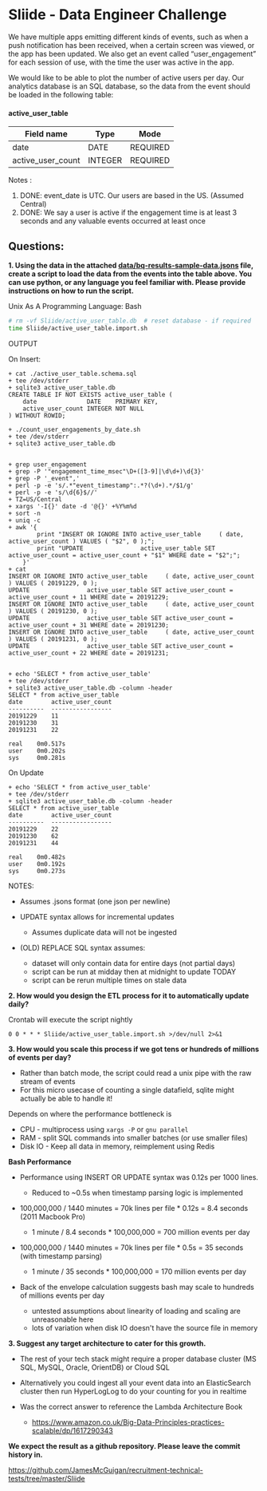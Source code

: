 # Sliide - Data Engineer Challenge

We have multiple apps emitting different kinds of events, such as when a push notification has been 
received, when a certain screen was viewed, or the app has been updated. We also get an event 
called “user_engagement” for each session of use, with the time the user was active in the app.

We would like to be able to plot the number of active users per day. Our analytics database is 
an SQL database, so the data from the event should be loaded in the following table:


#### active_user_table

| Field name        | Type    | Mode     |
| ----------------- | ------- | -------- |
| date              | DATE    | REQUIRED | 
| active_user_count | INTEGER | REQUIRED |


Notes :
1. DONE: event_date is UTC. Our users are based in the US.  (Assumed Central)
2. DONE: We say a user is active if the engagement time is at least 3 seconds and any valuable
events occurred at least once
                    


## Questions:
 
**1. Using the data in the attached [data/bq-results-sample-data.jsons](data/bq-results-sample-data.jsons) file, 
create a script to load the data from the events into the table above. You can use python, or any language you 
feel familiar with. Please provide instructions on how to run the script.**


Unix As A Programming Language: Bash
```bash
# rm -vf Sliide/active_user_table.db  # reset database - if required
time Sliide/active_user_table.import.sh
```

OUTPUT

On Insert:
```
+ cat ./active_user_table.schema.sql
+ tee /dev/stderr
+ sqlite3 active_user_table.db
CREATE TABLE IF NOT EXISTS active_user_table (
    date              DATE    PRIMARY KEY,
    active_user_count INTEGER NOT NULL
) WITHOUT ROWID;

+ ./count_user_engagements_by_date.sh
+ tee /dev/stderr
+ sqlite3 active_user_table.db


+ grep user_engagement
+ grep -P '"engagement_time_msec"\D+([3-9]|\d\d+)\d{3}'
+ grep -P '_event",'
+ perl -p -e 's/.*"event_timestamp":.*?(\d+).*/$1/g'
+ perl -p -e 's/\d{6}$//'
+ TZ=US/Central
+ xargs '-I{}' date -d '@{}' +%Y%m%d
+ sort -n
+ uniq -c
+ awk '{
        print "INSERT OR IGNORE INTO active_user_table     ( date, active_user_count ) VALUES ( "$2", 0 );";
        print "UPDATE                active_user_table SET active_user_count = active_user_count + "$1" WHERE date = "$2";";
    }'
+ cat
INSERT OR IGNORE INTO active_user_table     ( date, active_user_count ) VALUES ( 20191229, 0 );
UPDATE                active_user_table SET active_user_count = active_user_count + 11 WHERE date = 20191229;
INSERT OR IGNORE INTO active_user_table     ( date, active_user_count ) VALUES ( 20191230, 0 );
UPDATE                active_user_table SET active_user_count = active_user_count + 31 WHERE date = 20191230;
INSERT OR IGNORE INTO active_user_table     ( date, active_user_count ) VALUES ( 20191231, 0 );
UPDATE                active_user_table SET active_user_count = active_user_count + 22 WHERE date = 20191231;


+ echo 'SELECT * from active_user_table'
+ tee /dev/stderr
+ sqlite3 active_user_table.db -column -header
SELECT * from active_user_table
date        active_user_count
----------  -----------------
20191229    11               
20191230    31               
20191231    22               

real    0m0.517s
user    0m0.202s
sys     0m0.281s                                       
```

On Update
```
+ echo 'SELECT * from active_user_table'
+ tee /dev/stderr
+ sqlite3 active_user_table.db -column -header
SELECT * from active_user_table
date        active_user_count
----------  -----------------
20191229    22               
20191230    62               
20191231    44               

real    0m0.482s
user    0m0.192s
sys     0m0.273s
```

NOTES: 

- Assumes .jsons format (one json per newline)

- UPDATE syntax allows for incremental updates
  - Assumes duplicate data will not be ingested 

- (OLD) REPLACE SQL syntax assumes:
  - dataset will only contain data for entire days (not partial days)
  - script can be run at midday then at midnight to update TODAY   
  - script can be rerun multiple times on stale data



**2. How would you design the ETL process for it to automatically update daily?**

Crontab will execute the script nightly 
```
0 0 * * * Sliide/active_user_table.import.sh >/dev/null 2>&1
```

**3. How would you scale this process if we got tens or hundreds of millions of events per day?**

- Rather than batch mode, the script could read a unix pipe with the raw stream of events
- For this micro usecase of counting a single datafield, sqlite might actually be able to handle it!

Depends on where the performance bottleneck is

- CPU     - multiprocess using `xargs -P` or `gnu parallel`
- RAM     - split SQL commands into smaller batches (or use smaller files)
- Disk IO - Keep all data in memory, reimplement using Redis 


**Bash Performance** 

- Performance using INSERT OR UPDATE syntax was 0.12s per 1000 lines.
    - Reduced to ~0.5s when timestamp parsing logic is implemented  

- 100,000,000 / 1440 minutes = 70k lines per file * 0.12s = 8.4 seconds (2011 Macbook Pro)
  - 1 minute / 8.4 seconds * 100,000,000 = 700 million events per day 
- 100,000,000 / 1440 minutes = 70k lines per file * 0.5s  = 35  seconds (with timestamp parsing)
  - 1 minute / 35 seconds * 100,000,000 = 170 million events per day

- Back of the envelope calculation suggests bash may scale to hundreds of millions events per day 
  - untested assumptions about linearity of loading and scaling are unreasonable here 
  - lots of variation when disk IO doesn't have the source file in memory

 
**3. Suggest any target architecture to cater for this growth.**

- The rest of your tech stack might require a proper database cluster (MS SQL, MySQL, Oracle, OrientDB) or Cloud SQL 

- Alternatively you could ingest all your event data into an ElasticSearch cluster then run HyperLogLog to do your counting for you in realtime

- Was the correct answer to reference the Lambda Architecture Book
  - https://www.amazon.co.uk/Big-Data-Principles-practices-scalable/dp/1617290343
  


**We expect the result as a github repository. Please leave the commit history in.**

https://github.com/JamesMcGuigan/recruitment-technical-tests/tree/master/Sliide

